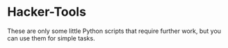 # Hacker-Tools

These are only some little Python scripts that require further work, but you can use them for simple tasks.
